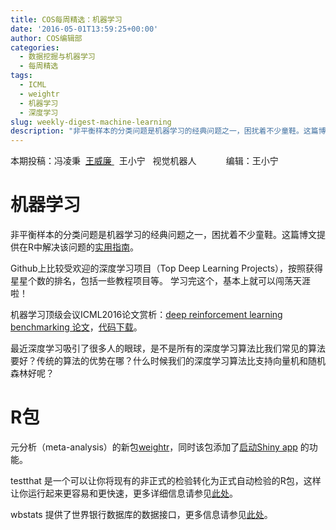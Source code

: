 ```yaml
---
title: COS每周精选：机器学习
date: '2016-05-01T13:59:25+00:00'
author: COS编辑部
categories:
  - 数据挖掘与机器学习
  - 每周精选
tags:
  - ICML
  - weightr
  - 机器学习
  - 深度学习
slug: weekly-digest-machine-learning
description: "非平衡样本的分类问题是机器学习的经典问题之一，困扰着不少童鞋。这篇博文提供在R中解决该问题的[实用指南](http://www.analyticsvidhya.com/blog/2016/03/practical-guide-deal-imbalanced-classification-problems/)"
---
```


本期投稿：冯凌秉  [王威廉 ](http://weibo.com/u/1657470871?from=feed&loc=avatar)  王小宁   视觉机器人            编辑：王小宁

# 机器学习

非平衡样本的分类问题是机器学习的经典问题之一，困扰着不少童鞋。这篇博文提供在R中解决该问题的[实用指南](http://www.analyticsvidhya.com/blog/2016/03/practical-guide-deal-imbalanced-classification-problems/)。

Github上比较受欢迎的深度学习项目（Top Deep Learning Projects），按照获得星星个数的排名，包括一些教程项目等。 学习完这个，基本上就可以闯荡天涯啦！

机器学习顶级会议ICML2016论文赏析：[deep reinforcement learning benchmarking 论文](http://arxiv.org/abs/1604.06778)，[代码下载](https://github.com/rllab/rllab)。

最近深度学习吸引了很多人的眼球，是不是所有的深度学习算法比我们常见的算法要好？传统的算法的优势在哪？什么时候我们的深度学习算法比支持向量机和随机森林好呢？

# R包

元分析（meta-analysis）的新包[weightr](https://cran.r-project.org/web/packages/weightr/)，同时该包添加了[启动Shiny app](https://vevealab.shinyapps.io/WeightFunctionModel/) 的功能。

testthat 是一个可以让你将现有的非正式的检验转化为正式自动检验的R包，这样让你运行起来更容易和更快速，更多详细信息请参见[此处](http://r-pkgs.had.co.nz/tests.html.)。

wbstats 提供了世界银行数据库的数据接口，更多信息请参见[此处](http://www.r-bloggers.com/new-r-package-to-access-world-bank-data/?utm_source=feedburner&utm_medium=email&utm_campaign=Feed%3A+RBloggers+%28R+bloggers%29)。
